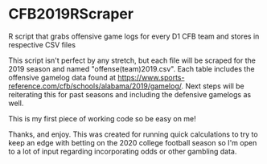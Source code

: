 # CFB2019RScraper
R script that grabs offensive game logs for every D1 CFB team and stores in respective CSV files

This script isn't perfect by any stretch, but each file will be scraped for the 2019 season and named "offense(team)2019.csv". Each table includes the offensive gamelog data found at https://www.sports-reference.com/cfb/schools/alabama/2019/gamelog/. Next steps will be reiterating this for past seasons and including the defensive gamelogs as well.

This is my first piece of working code so be easy on me!

Thanks, and enjoy. This was created for running quick calculations to try to keep an edge with betting on the 2020 college football season so I'm open to a lot of input regarding incorporating odds or other gambling data.
